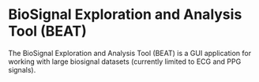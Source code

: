 # BioSignal Exploration and Analysis Tool (BEAT)

The BioSignal Exploration and Analysis Tool (BEAT) is a GUI application for working with large biosignal datasets (currently limited to ECG and PPG signals).

